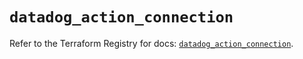 # `datadog_action_connection`

Refer to the Terraform Registry for docs: [`datadog_action_connection`](https://registry.terraform.io/providers/datadog/datadog/3.77.0/docs/resources/action_connection).
